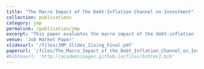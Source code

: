 ```yaml
---
title: "The Macro Impact of the Debt-Inflation Channel on Investment"
collection: publications
category: jmp
permalink: /publication/jmp
excerpt: "This paper evaluates the macro impact of the debt-inflation (Fisher) channel of investment,  whereby unexpected inflation erodes the real value of nominal debt and thus stimulates firm-level investment. Consistent with theory, I document that more indebted firms increase investment more relative to others following unexpected increase in inflation. To quantify the macro effect of this channel, I develop a general equilibrium model with heterogeneous firms, financial frictions and nominal debt contracts.  I show that a 1% unexpected inflation raises aggregate investment by 0.8%. By applying the observed post-COVID inflation surprises, this firm-side Fisher channel is quantitatively important enough to explain about 70% investment surge. This finding highlights a significant transmission mechanism for investment, in contrast to previous studies that found a more modest role for the Fisher channel on household consumption."
venue: 'Job Market Paper'
slidesurl: '/files/JMP_Slides_Zixing_Final.pdf'
paperurl: '/files/The_Macro_Impact_of_the_Debt_Inflation_Channel_on_Investment (3).pdf'
#bibtexurl: 'http://academicpages.github.io/files/bibtex1.bib'
---
```



